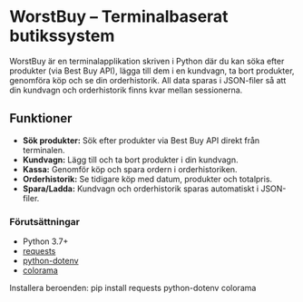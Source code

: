 # WorstBuy – Terminalbaserat butikssystem

WorstBuy är en terminalapplikation skriven i Python där du kan söka efter produkter (via Best Buy API), lägga till dem i en kundvagn, ta bort produkter, genomföra köp och se din orderhistorik. All data sparas i JSON-filer så att din kundvagn och orderhistorik finns kvar mellan sessionerna.

## Funktioner

- **Sök produkter:** Sök efter produkter via Best Buy API direkt från terminalen.
- **Kundvagn:** Lägg till och ta bort produkter i din kundvagn.
- **Kassa:** Genomför köp och spara ordern i orderhistoriken.
- **Orderhistorik:** Se tidigare köp med datum, produkter och totalpris.
- **Spara/Ladda:** Kundvagn och orderhistorik sparas automatiskt i JSON-filer.


### Förutsättningar

- Python 3.7+
- [requests](https://pypi.org/project/requests/)
- [python-dotenv](https://pypi.org/project/python-dotenv/)
- [colorama](https://pypi.org/project/colorama/)

Installera beroenden:
pip install requests python-dotenv colorama

